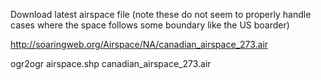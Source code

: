 Download latest airspace file (note these do not seem to properly handle
cases where the space follows some boundary like the US boarder)

http://soaringweb.org/Airspace/NA/canadian_airspace_273.air

ogr2ogr airspace.shp canadian_airspace_273.air
